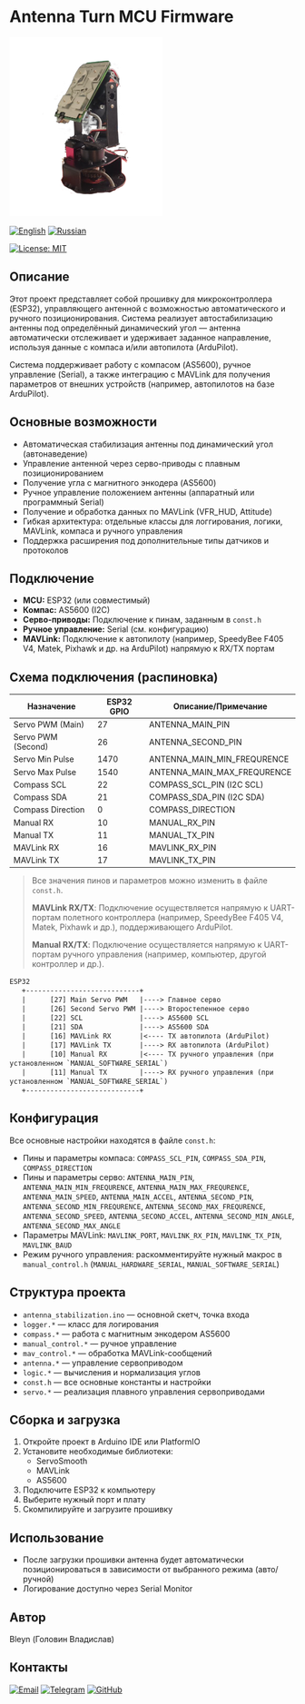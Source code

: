 # Antenna Turn MCU Firmware

![Project Cover](https://github.com/BleynChannel/antenna-stabilization/blob/master/assets/img/Antenna.png)

[![English](https://img.shields.io/badge/English-blue)](README_EN.md)
[![Russian](https://img.shields.io/badge/Русский-blue)](README.md)

[![License: MIT](https://img.shields.io/badge/license-MIT-blue.svg)](https://opensource.org/licenses/MIT)

## Описание

Этот проект представляет собой прошивку для микроконтроллера (ESP32), управляющего антенной с возможностью автоматического и ручного позиционирования. Система реализует автостабилизацию антенны под определённый динамический угол — антенна автоматически отслеживает и удерживает заданное направление, используя данные с компаса и/или автопилота (ArduPilot).

Система поддерживает работу с компасом (AS5600), ручное управление (Serial), а также интеграцию с MAVLink для получения параметров от внешних устройств (например, автопилотов на базе ArduPilot).

## Основные возможности
- Автоматическая стабилизация антенны под динамический угол (автонаведение)
- Управление антенной через серво-приводы с плавным позиционированием
- Получение угла с магнитного энкодера (AS5600)
- Ручное управление положением антенны (аппаратный или программный Serial)
- Получение и обработка данных по MAVLink (VFR_HUD, Attitude)
- Гибкая архитектура: отдельные классы для логгирования, логики, MAVLink, компаса и ручного управления
- Поддержка расширения под дополнительные типы датчиков и протоколов

## Подключение
- **MCU:** ESP32 (или совместимый)
- **Компас:** AS5600 (I2C)
- **Серво-приводы:** Подключение к пинам, заданным в `const.h`
- **Ручное управление:** Serial (см. конфигурацию)
- **MAVLink:** Подключение к автопилоту (например, SpeedyBee F405 V4, Matek, Pixhawk и др. на ArduPilot) напрямую к RX/TX портам

## Схема подключения (распиновка)

| Назначение         | ESP32 GPIO | Описание/Примечание         |
|--------------------|------------|-----------------------------|
| Servo PWM (Main)   |    27      | ANTENNA_MAIN_PIN            |
| Servo PWM (Second) |    26      | ANTENNA_SECOND_PIN          |
| Servo Min Pulse    |   1470     | ANTENNA_MAIN_MIN_FREQURENCE |
| Servo Max Pulse    |   1540     | ANTENNA_MAIN_MAX_FREQURENCE |
| Compass SCL        |    22      | COMPASS_SCL_PIN (I2C SCL)   |
| Compass SDA        |    21      | COMPASS_SDA_PIN (I2C SDA)   |
| Compass Direction  |     0      | COMPASS_DIRECTION           |
| Manual RX          |    10      | MANUAL_RX_PIN               |
| Manual TX          |    11      | MANUAL_TX_PIN               |
| MAVLink RX         |    16      | MAVLINK_RX_PIN              |
| MAVLink TX         |    17      | MAVLINK_TX_PIN              |

> Все значения пинов и параметров можно изменить в файле `const.h`.
>
> **MAVLink RX/TX**: Подключение осуществляется напрямую к UART-портам полетного контроллера (например, SpeedyBee F405 V4, Matek, Pixhawk и др.), поддерживающего ArduPilot.
>
> **Manual RX/TX**: Подключение осуществляется напрямую к UART-портам ручного управления (например, компьютер, другой контроллер и др.).

```
ESP32
   +----------------------------+
   |      [27] Main Servo PWM   |----> Главное серво
   |      [26] Second Servo PWM |----> Второстепенное серво
   |      [22] SCL              |----> AS5600 SCL
   |      [21] SDA              |----> AS5600 SDA
   |      [16] MAVLink RX       |<---- TX автопилота (ArduPilot)
   |      [17] MAVLink TX       |----> RX автопилота (ArduPilot)
   |      [10] Manual RX        |<---- TX ручного управления (при установленном `MANUAL_SOFTWARE_SERIAL`)
   |      [11] Manual TX        |----> RX ручного управления (при установленном `MANUAL_SOFTWARE_SERIAL`)
   +----------------------------+
```

## Конфигурация
Все основные настройки находятся в файле `const.h`:
- Пины и параметры компаса: `COMPASS_SCL_PIN`, `COMPASS_SDA_PIN`, `COMPASS_DIRECTION`
- Пины и параметры серво: `ANTENNA_MAIN_PIN`, `ANTENNA_MAIN_MIN_FREQURENCE`, `ANTENNA_MAIN_MAX_FREQURENCE`, `ANTENNA_MAIN_SPEED`, `ANTENNA_MAIN_ACCEL`, `ANTENNA_SECOND_PIN`, `ANTENNA_SECOND_MIN_FREQURENCE`, `ANTENNA_SECOND_MAX_FREQURENCE`, `ANTENNA_SECOND_SPEED`, `ANTENNA_SECOND_ACCEL`, `ANTENNA_SECOND_MIN_ANGLE`, `ANTENNA_SECOND_MAX_ANGLE`
- Параметры MAVLink: `MAVLINK_PORT`, `MAVLINK_RX_PIN`, `MAVLINK_TX_PIN`, `MAVLINK_BAUD`
- Режим ручного управления: раскомментируйте нужный макрос в `manual_control.h` (`MANUAL_HARDWARE_SERIAL`, `MANUAL_SOFTWARE_SERIAL`)

## Структура проекта
- `antenna_stabilization.ino` — основной скетч, точка входа
- `logger.*` — класс для логирования
- `compass.*` — работа с магнитным энкодером AS5600
- `manual_control.*` — ручное управление
- `mav_control.*` — обработка MAVLink-сообщений
- `antenna.*` — управление сервоприводом
- `logic.*` — вычисления и нормализация углов
- `const.h` — все основные константы и настройки
- `servo.*` — реализация плавного управления сервоприводами

## Сборка и загрузка
1. Откройте проект в Arduino IDE или PlatformIO
2. Установите необходимые библиотеки:
   - ServoSmooth
   - MAVLink
   - AS5600
3. Подключите ESP32 к компьютеру
4. Выберите нужный порт и плату
5. Скомпилируйте и загрузите прошивку

## Использование
- После загрузки прошивки антенна будет автоматически позиционироваться в зависимости от выбранного режима (авто/ручной)
- Логирование доступно через Serial Monitor

## Автор
Bleyn (Головин Владислав)

## Контакты

[![Email](https://img.shields.io/badge/email-bleyn2017@gmail.com-blue?style=flat-square&logo=gmail)](mailto:bleyn2017@gmail.com)
[![Telegram](https://img.shields.io/badge/Telegram-BleynSpecnaz-2CA5E0?style=flat-square&logo=telegram)](https://t.me/BleynSpecnaz)
[![GitHub](https://img.shields.io/badge/GitHub-BleynChannel-181717?style=flat-square&logo=github)](https://github.com/BleynChannel)